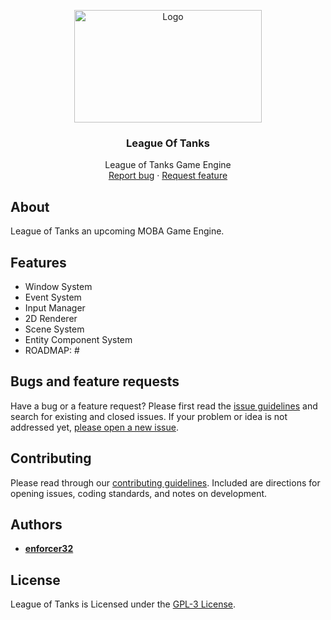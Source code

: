 <p align="center">
  <a href="#">
    <img src="Resources/Branding/LOTBannerSmall.png" alt="Logo" width=300 height=180>
  </a>

  <h3 align="center">League Of Tanks</h3>

  <p align="center">
    League of Tanks Game Engine
    <br>
    <a href="https://github.com/enforcer32/LeagueOfTanks/issues/new?labels=bug">Report bug</a>
    ·
    <a href="https://github.com/enforcer32/LeagueOfTanks/issues/new?labels=feature">Request feature</a>
  </p>
</p>

## About

League of Tanks an upcoming MOBA Game Engine.

## Features

- Window System
- Event System
- Input Manager
- 2D Renderer
- Scene System
- Entity Component System
- ROADMAP: #

## Bugs and feature requests

Have a bug or a feature request? Please first read the [issue guidelines](https://github.com/enforcer32/LeagueOfTanks/blob/master/CONTRIBUTING.md) and search for existing and closed issues. If your problem or idea is not addressed yet, [please open a new issue](https://github.com/enforcer32/LeagueOfTanks/issues/new).

## Contributing

Please read through our [contributing guidelines](https://github.com/enforcer32/LeagueOfTanks/blob/master/CONTRIBUTING.md). Included are directions for opening issues, coding standards, and notes on development.
## Authors

- [**enforcer32**](https://github.com/enforcer32)

## License

League of Tanks is Licensed under the [GPL-3 License](https://github.com/enforcer32/LeagueOfTanks/blob/master/COPYING.txt).
